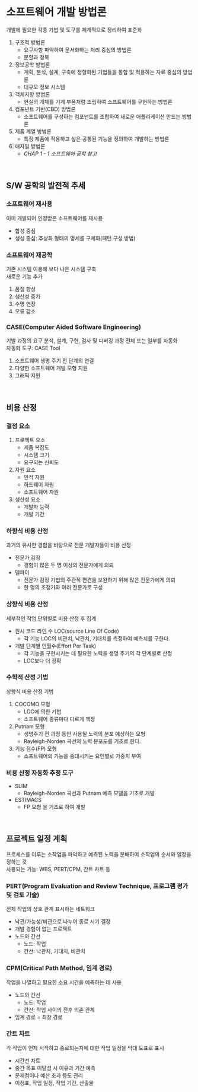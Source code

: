 # 소프트웨어 개발 방법론
개발에 필요한 각종 기법 및 도구를 체계적으로 정리하여 표준화
1. 구조적 방법론
    - 요구사항 파악하여 문서화하는 처리 중심의 방법론
    - 분할과 정복
1. 정보공학 방법론
    - 계획, 분석, 설계, 구축에 정형화된 기법들을 통합 및 적용하는 자료 중심의 방법론
    - 대규모 정보 시스템
1. 객체지향 방법론
    - 현실의 개체를 기계 부품처럼 조립하여 소프트웨어를 구현하는 방법론
1. 컴포넌트 기반(CBD) 방법론
    - 소프트웨어를 구성하는 컴포넌트를 조합하여 새로운 애플리케이션 만드는 방법론
1. 제품 계열 방법론
    - 특정 제품에 적용하고 싶은 공통된 기능을 정의하여 개발하는 방법론
1. 애자일 방법론
    - *CHAP 1 - 1 소프트웨어 공학 참고*

<br/>

## S/W 공학의 발전적 추세

### 소프트웨어 재사용
이미 개발되어 인정받은 소프트웨어를 재사용
- 합성 중심
- 생성 중심: 추상화 형태의 명세를 구체화(패턴 구성 방법)

### 소프트웨어 재공학
기존 시스템 이용해 보다 나은 시스템 구축<br/>
새로운 기능 추가
1. 품질 향상
1. 생산성 증가
1. 수명 연장
1. 오류 감소

### CASE(Computer Aided Software Engineering)
기발 과정의 요구 분석, 설계, 구현, 검사 및 디버깅 과정 전체 또는 일부를 자동화<br/>
자동화 도구: CASE Tool
1. 소프트웨어 생명 주기 전 단계의 연결
1. 다양한 소프트웨어 개발 모형 지원
1. 그래픽 지원

<br/>

## 비용 산정

### 결정 요소
1. 프로젝트 요소
    - 제품 복잡도
    - 시스템 크기
    - 요구되는 신뢰도
1. 자원 요소
    - 인적 자원
    - 하드웨어 자원
    - 소프트웨어 자원
1. 생산성 요소
    - 개발자 능력
    - 개발 기간

### 하향식 비용 산정
과거의 유사한 경험을 바탕으로 전문 개발자들이 비용 산정
- 전문가 감정
    - 경험이 많은 두 명 이상의 전문가에게 의뢰
- 델파이
    - 전문가 감정 기법의 주관적 편견을 보완하기 위해 많은 전문가에게 의뢰
    - 한 명의 조정가와 여러 전문가로 구성

### 상향식 비용 산정
세부적인 작업 단위별로 비용 산정 후 집계
- 원시 코드 라인 수 LOC(source Line Of Code) 
    - 각 기능 LOC의 비관치, 낙관치, 기대치를 측정하여 예측치를 구한다.
- 개발 단계별 인월수(Effort Per Task)
    - 각 기능을 구현시키는 데 필요한 노력을 생명 주기의 각 단계별로 산정
    - LOC보다 더 정확

### 수학적 산정 기법
상향식 비용 산정 기법
1. COCOMO 모형
    - LOC에 의한 기법
    - 소프트웨어 종류마다 다르게 책정
1. Putnam 모형
    - 생명주기 전 과정 동안 사용될 노력의 분포 예상하는 모형
    - Rayleigh-Norden 곡선의 노력 분포도를 기초로 한다.
1. 기능 점수(FP) 모형
    - 소프트웨어의 기능을 증대시키는 요인별로 가중치 부여
    
### 비용 산정 자동화 추정 도구
- SLIM
    - Rayleigh-Norden 곡선과 Putnam 예측 모델을 기초로 개발
- ESTIMACS
    - FP 모형 을 기초로 하여 개발

<br/>

## 프로젝트 일정 계획
프로세스를 이루는 소작업을 파악하고 예측된 노력을 분배하여 소작업의 순서와 일정을 정하는 것<br/>
사용되는 기능: WBS, PERT/CPM, 간트 차트 등

### PERT(Program Evaluation and Review Technique, 프로그램 평가 및 검토 기술)
전체 작업의 상호 관계 표시하는 네트워크
- 낙관/가능성/비관으로 나누어 종료 시기 결정
- 개발 경험이 없는 프로젝트
- 노드와 간선
    - 노드: 작업
    - 간선: 낙관치, 기대치, 비관치

### CPM(Critical Path Method, 임계 경로)
작업을 나열하고 필요한 소요 시간을 예측하는 데 사용
- 노드와 간선
    - 노드: 작업
    - 간선: 작업 사이의 전후 의존 관계
- 임계 경로 = 최장 경로

### 간트 차트
각 작업이 언제 시작하고 종료되는지에 대한 작업 일정을 막대 도표로 표시
- 시간선 차트
- 중간 목표 미달성 시 이유과 기간 예측
- 문제점이나 예산 초과 등도 관리
- 이정표, 작업 일정, 작업 기간, 산출물
